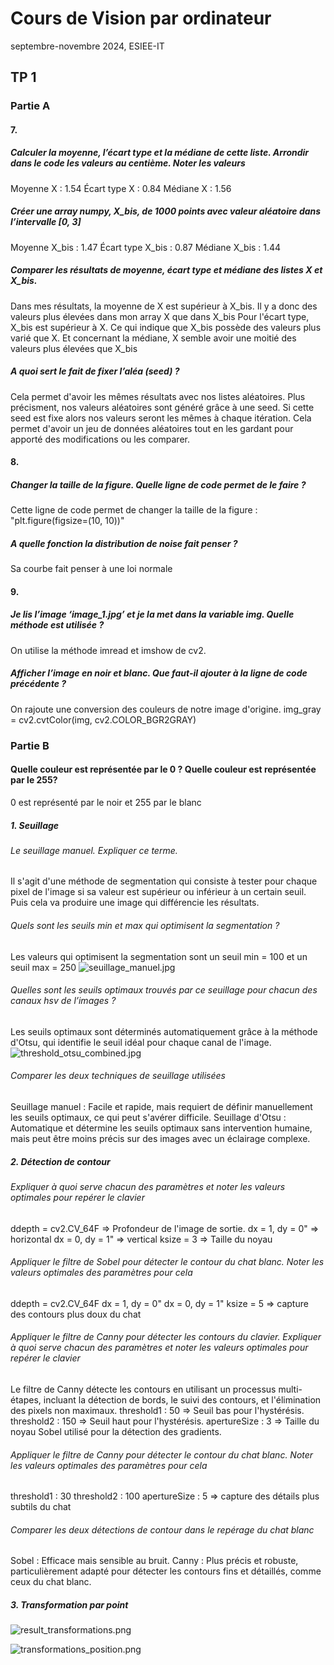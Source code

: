 # Cours de Vision par ordinateur
septembre-novembre 2024, ESIEE-IT
## TP 1
### Partie A

#### 7.
##### Calculer la moyenne, l’écart type et la médiane de cette liste. Arrondir dans le code les valeurs au centième. Noter les valeurs
Moyenne X : 1.54
Écart type X : 0.84
Médiane X : 1.56

##### Créer une array numpy, X_bis, de 1000 points avec valeur aléatoire dans l’intervalle [0, 3]
Moyenne X_bis : 1.47
Écart type X_bis : 0.87
Médiane X_bis : 1.44

##### Comparer les résultats de moyenne, écart type et médiane des listes X et X_bis.
Dans mes résultats, la moyenne de X est supérieur à X_bis. Il y a donc des valeurs plus élevées dans mon array X que dans X_bis
Pour l'écart type, X_bis est supérieur à X. Ce qui indique que X_bis possède des valeurs plus varié que X.
Et concernant la médiane, X semble avoir une moitié des valeurs plus élevées que X_bis

##### A quoi sert le fait de fixer l’aléa (seed) ?
Cela permet d'avoir les mêmes résultats avec nos listes aléatoires. Plus précisment, nos valeurs aléatoires sont généré grâce à une seed. Si cette seed est fixe alors nos valeurs seront les mêmes à chaque itération. Cela permet d'avoir un jeu de données aléatoires tout en les gardant pour apporté des modifications ou les comparer.

#### 8.
##### Changer la taille de la figure. Quelle ligne de code permet de le faire ?
Cette ligne de code permet de changer la taille de la figure : "plt.figure(figsize=(10, 10))"

##### A quelle fonction la distribution de noise fait penser ?
Sa courbe fait penser à une loi normale

#### 9.
##### Je lis l’image ‘image_1.jpg’ et je la met dans la variable img. Quelle méthode est utilisée ?
On utilise la méthode imread et imshow de cv2.

##### Afficher l’image en noir et blanc. Que faut-il ajouter à la ligne de code précédente ?
On rajoute une conversion des couleurs de notre image d'origine.
img_gray = cv2.cvtColor(img, cv2.COLOR_BGR2GRAY)


### Partie B
####  Quelle couleur est représentée par le 0 ? Quelle couleur est représentée par le 255?
0 est représenté par le noir et 255 par le blanc

##### 1. Seuillage

###### Le seuillage manuel. Expliquer ce terme. 
Il s'agit d'une méthode de segmentation qui consiste à tester pour chaque pixel de l'image si sa valeur est supérieur ou inférieur à un certain seuil. Puis cela va produire une image qui différencie les résultats.

###### Quels sont les seuils min et max qui optimisent la segmentation ?
Les valeurs qui optimisent la segmentation sont un seuil min = 100 et un seuil max = 250
![seuillage_manuel.jpg](https://github.com/KeimaDT/Vision_par_ordinateur/blob/main/TP1/pythonProject/screen/seuillage_manuel.jpg)

###### Quelles sont les seuils optimaux trouvés par ce seuillage pour chacun des canaux hsv de l’images ?
Les seuils optimaux sont déterminés automatiquement grâce à la méthode d'Otsu, qui identifie le seuil idéal pour chaque canal de l'image.
![threshold_otsu_combined.jpg](https://github.com/KeimaDT/Vision_par_ordinateur/blob/main/TP1/pythonProject/screen/threshold_otsu_combined.jpg)

###### Comparer les deux techniques de seuillage utilisées
Seuillage manuel : Facile et rapide, mais requiert de définir manuellement les seuils optimaux, ce qui peut s'avérer difficile.
Seuillage d'Otsu : Automatique et détermine les seuils optimaux sans intervention humaine, mais peut être moins précis sur des images avec un éclairage complexe.

##### 2. Détection de contour

###### Expliquer à quoi serve chacun des paramètres et noter les valeurs optimales pour repérer le clavier
ddepth = cv2.CV_64F => Profondeur de l'image de sortie.
dx = 1, dy = 0" => horizontal
dx = 0, dy = 1" => vertical
ksize = 3 => Taille du noyau

###### Appliquer le filtre de Sobel pour détecter le contour du chat blanc. Noter les valeurs optimales des paramètres pour cela
ddepth = cv2.CV_64F
dx = 1, dy = 0"
dx = 0, dy = 1"
ksize = 5 => capture des contours plus doux du chat


######  Appliquer le filtre de Canny pour détecter les contours du clavier. Expliquer à quoi serve chacun des paramètres et noter les valeurs optimales pour repérer le clavier
Le filtre de Canny détecte les contours en utilisant un processus multi-étapes, incluant la détection de bords, le suivi des contours, et l'élimination des pixels non maximaux.
threshold1 : 50 => Seuil bas pour l'hystérésis.
threshold2 : 150 => Seuil haut pour l'hystérésis.
apertureSize : 3 => Taille du noyau Sobel utilisé pour la détection des gradients.

###### Appliquer le filtre de Canny pour détecter le contour du chat blanc. Noter les valeurs optimales des paramètres pour cela
threshold1 : 30
threshold2 : 100
apertureSize : 5 => capture des détails plus subtils du chat

###### Comparer les deux détections de contour dans le repérage du chat blanc
Sobel : Efficace mais sensible au bruit.
Canny : Plus précis et robuste, particulièrement adapté pour détecter les contours fins et détaillés, comme ceux du chat blanc.

##### 3. Transformation par point
![result_transformations.png](https://github.com/KeimaDT/Vision_par_ordinateur/blob/main/TP1/pythonProject/screen/result_transformations.png)

![transformations_position.png](https://github.com/KeimaDT/Vision_par_ordinateur/blob/main/TP1/pythonProject/screen/transformations_position.png)
